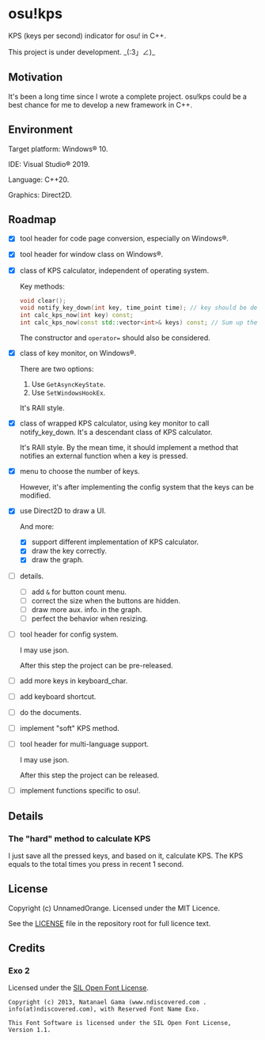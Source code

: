 # osu!kps

KPS (keys per second) indicator for osu! in C++.

This project is under development. \_(:3」∠)\_

## Motivation

It's been a long time since I wrote a complete project. osu!kps could be a best chance for me to develop a new framework in C++.

## Environment

Target platform: Windows® 10.

IDE: Visual Studio® 2019.

Language: C++20.

Graphics: Direct2D.

## Roadmap

- [x] tool header for code page conversion, especially on Windows®.

- [x] tool header for window class on Windows®.

- [x] class of KPS calculator, independent of operating system.

  Key methods:

  ```cpp
  void clear();
  void notify_key_down(int key, time_point time); // key should be defined in this header, and should be compatible with those in Windows. Whether this method should be PostMessage-like is under consideration.
  int calc_kps_now(int key) const;
  int calc_kps_now(const std::vector<int>& keys) const; // Sum up the kps. This should be quick.
  ```
  
  The constructor and `operator=` should also be considered.
  
- [x] class of key monitor, on Windows®.

  There are two options:

  1. Use `GetAsyncKeyState`.
  2. Use `SetWindowsHookEx`.

  It's RAII style.

- [x] class of wrapped KPS calculator, using key monitor to call notify_key_down. It's a descendant class of KPS calculator.

  It's RAII style. By the mean time, it should implement a method that notifies an external function when a key is pressed.

- [x] menu to choose the number of keys.

  However, it's after implementing the config system that the keys can be modified.

- [x] use Direct2D to draw a UI.

  And more:

  - [x] support different implementation of KPS calculator.
  - [x] draw the key correctly.
  - [x] draw the graph.

- [ ] details.

  - [ ] add `&` for button count menu.
  - [ ] correct the size when the buttons are hidden.
  - [ ] draw more aux. info. in the graph.
  - [ ] perfect the behavior when resizing.

- [ ] tool header for config system.

  I may use json.

  After this step the project can be pre-released.

- [ ] add more keys in keyboard_char.

- [ ] add keyboard shortcut.

- [ ] do the documents.

- [ ] implement "soft" KPS method.

- [ ] tool header for multi-language support.

  I may use json.

  After this step the project can be released.

- [ ] implement functions specific to osu!.

## Details

### The "hard" method to calculate KPS

I just save all the pressed keys, and based on it, calculate KPS. The KPS equals to the total times you press in recent 1 second.  

## License

Copyright (c) UnnamedOrange. Licensed under the MIT Licence.

See the [LICENSE](./LICENSE) file in the repository root for full licence text.

## Credits

### Exo 2

Licensed under the [SIL Open Font License](https://www.fontsquirrel.com/license/exo-2).

```
Copyright (c) 2013, Natanael Gama (www.ndiscovered.com . info(at)ndiscovered.com), with Reserved Font Name Exo.

This Font Software is licensed under the SIL Open Font License, Version 1.1.
```